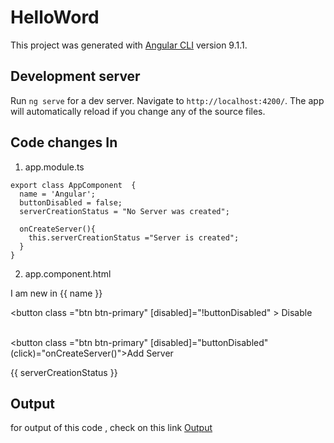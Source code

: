 # HelloWord

This project was generated with [Angular CLI](https://github.com/angular/angular-cli) version 9.1.1.

## Development server

Run `ng serve` for a dev server. Navigate to `http://localhost:4200/`. The app will automatically reload if you change any of the source files.

## Code changes In
1) app.module.ts
```   
export class AppComponent  {
  name = 'Angular';
  buttonDisabled = false;
  serverCreationStatus = "No Server was created";

  onCreateServer(){
    this.serverCreationStatus ="Server is created";
  }
}
```
2) app.component.html

<!-- String Interpolation -->
<p>I am new in {{ name }}</p>

<!-- Property Binding -->
<button class ="btn btn-primary" [disabled]="!buttonDisabled" >
  Disable</button>
<br/><br/>
<!-- Event Binding -->
<button class ="btn btn-primary" [disabled]="buttonDisabled" (click)="onCreateServer()">Add Server</button>
<p>{{ serverCreationStatus }}</p>
 
 ## Output
 
 for output of this code , check on this link
 [Output](https://stackblitz.com/edit/propertyeventbinding)
